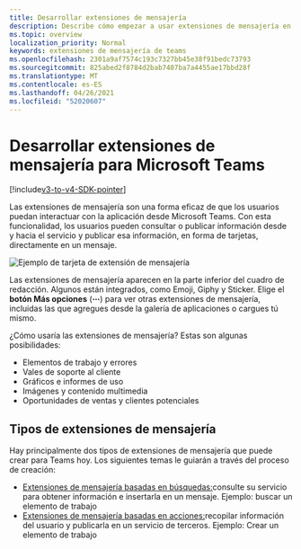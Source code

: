 ```yaml
---
title: Desarrollar extensiones de mensajería
description: Describe cómo empezar a usar extensiones de mensajería en Microsoft Teams
ms.topic: overview
localization_priority: Normal
keywords: extensiones de mensajería de teams
ms.openlocfilehash: 2301a9af7574c193c7327bb45e38f91bedc73793
ms.sourcegitcommit: 825abed2f8784d2bab7407ba7a4455ae17bbd28f
ms.translationtype: MT
ms.contentlocale: es-ES
ms.lasthandoff: 04/26/2021
ms.locfileid: "52020607"
---
```

# <a name="develop-messaging-extensions-for-microsoft-teams"></a>Desarrollar extensiones de mensajería para Microsoft Teams

[!include[v3-to-v4-SDK-pointer](~/includes/v3-to-v4-pointer-me.md)]

Las extensiones de mensajería son una forma eficaz de que los usuarios puedan interactuar con la aplicación desde Microsoft Teams. Con esta funcionalidad, los usuarios pueden consultar o publicar información desde y hacia el servicio y publicar esa información, en forma de tarjetas, directamente en un mensaje.

![Ejemplo de tarjeta de extensión de mensajería](~/assets/images/compose-extensions/ceexample.png)

Las extensiones de mensajería aparecen en la parte inferior del cuadro de redacción. Algunos están integrados, como Emoji, Giphy y Sticker. Elige el **botón Más opciones** (**&#8943;**) para ver otras extensiones de mensajería, incluidas las que agregues desde la galería de aplicaciones o cargues tú mismo.

¿Cómo usaría las extensiones de mensajería? Estas son algunas posibilidades:

* Elementos de trabajo y errores
* Vales de soporte al cliente
* Gráficos e informes de uso
* Imágenes y contenido multimedia
* Oportunidades de ventas y clientes potenciales

## <a name="types-of-messaging-extensions"></a>Tipos de extensiones de mensajería

Hay principalmente dos tipos de extensiones de mensajería que puede crear para Teams hoy. Los siguientes temas le guiarán a través del proceso de creación:

* [Extensiones de mensajería basadas en búsquedas:](~/resources/messaging-extension-v3/search-extensions.md)consulte su servicio para obtener información e insertarla en un mensaje. Ejemplo: buscar un elemento de trabajo
* [Extensiones de mensajería basadas en acciones:](~/resources/messaging-extension-v3/create-extensions.md)recopilar información del usuario y publicarla en un servicio de terceros. Ejemplo: Crear un elemento de trabajo
